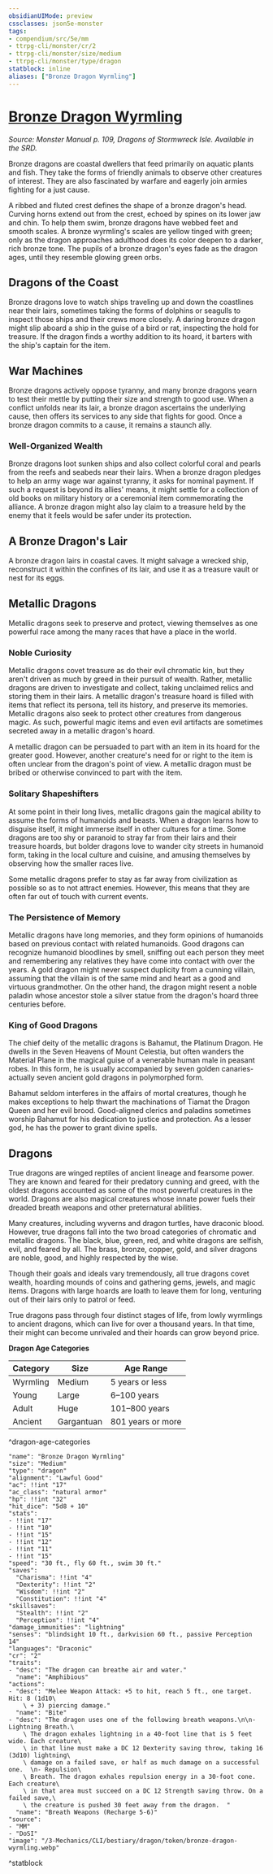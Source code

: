 ```yaml
---
obsidianUIMode: preview
cssclasses: json5e-monster
tags:
- compendium/src/5e/mm
- ttrpg-cli/monster/cr/2
- ttrpg-cli/monster/size/medium
- ttrpg-cli/monster/type/dragon
statblock: inline
aliases: ["Bronze Dragon Wyrmling"]
---
```

# [Bronze Dragon Wyrmling](3-Mechanics\CLI\bestiary\dragon/bronze-dragon-wyrmling.md)
*Source: Monster Manual p. 109, Dragons of Stormwreck Isle. Available in the SRD.*  

Bronze dragons are coastal dwellers that feed primarily on aquatic plants and fish. They take the forms of friendly animals to observe other creatures of interest. They are also fascinated by warfare and eagerly join armies fighting for a just cause.

A ribbed and fluted crest defines the shape of a bronze dragon's head. Curving horns extend out from the crest, echoed by spines on its lower jaw and chin. To help them swim, bronze dragons have webbed feet and smooth scales. A bronze wyrmling's scales are yellow tinged with green; only as the dragon approaches adulthood does its color deepen to a darker, rich bronze tone. The pupils of a bronze dragon's eyes fade as the dragon ages, until they resemble glowing green orbs.

## Dragons of the Coast

Bronze dragons love to watch ships traveling up and down the coastlines near their lairs, sometimes taking the forms of dolphins or seagulls to inspect those ships and their crews more closely. A daring bronze dragon might slip aboard a ship in the guise of a bird or rat, inspecting the hold for treasure. If the dragon finds a worthy addition to its hoard, it barters with the ship's captain for the item.

## War Machines

Bronze dragons actively oppose tyranny, and many bronze dragons yearn to test their mettle by putting their size and strength to good use. When a conflict unfolds near its lair, a bronze dragon ascertains the underlying cause, then offers its services to any side that fights for good. Once a bronze dragon commits to a cause, it remains a staunch ally.

### Well-Organized Wealth

Bronze dragons loot sunken ships and also collect colorful coral and pearls from the reefs and seabeds near their lairs. When a bronze dragon pledges to help an army wage war against tyranny, it asks for nominal payment. If such a request is beyond its allies' means, it might settle for a collection of old books on military history or a ceremonial item commemorating the alliance. A bronze dragon might also lay claim to a treasure held by the enemy that it feels would be safer under its protection.

## A Bronze Dragon's Lair

A bronze dragon lairs in coastal caves. It might salvage a wrecked ship, reconstruct it within the confines of its lair, and use it as a treasure vault or nest for its eggs.

## Metallic Dragons

Metallic dragons seek to preserve and protect, viewing themselves as one powerful race among the many races that have a place in the world.

### Noble Curiosity

Metallic dragons covet treasure as do their evil chromatic kin, but they aren't driven as much by greed in their pursuit of wealth. Rather, metallic dragons are driven to investigate and collect, taking unclaimed relics and storing them in their lairs. A metallic dragon's treasure hoard is filled with items that reflect its persona, tell its history, and preserve its memories. Metallic dragons also seek to protect other creatures from dangerous magic. As such, powerful magic items and even evil artifacts are sometimes secreted away in a metallic dragon's hoard.

A metallic dragon can be persuaded to part with an item in its hoard for the greater good. However, another creature's need for or right to the item is often unclear from the dragon's point of view. A metallic dragon must be bribed or otherwise convinced to part with the item.

### Solitary Shapeshifters

At some point in their long lives, metallic dragons gain the magical ability to assume the forms of humanoids and beasts. When a dragon learns how to disguise itself, it might immerse itself in other cultures for a time. Some dragons are too shy or paranoid to stray far from their lairs and their treasure hoards, but bolder dragons love to wander city streets in humanoid form, taking in the local culture and cuisine, and amusing themselves by observing how the smaller races live.

Some metallic dragons prefer to stay as far away from civilization as possible so as to not attract enemies. However, this means that they are often far out of touch with current events.

### The Persistence of Memory

Metallic dragons have long memories, and they form opinions of humanoids based on previous contact with related humanoids. Good dragons can recognize humanoid bloodlines by smell, sniffing out each person they meet and remembering any relatives they have come into contact with over the years. A gold dragon might never suspect duplicity from a cunning villain, assuming that the villain is of the same mind and heart as a good and virtuous grandmother. On the other hand, the dragon might resent a noble paladin whose ancestor stole a silver statue from the dragon's hoard three centuries before.

### King of Good Dragons

The chief deity of the metallic dragons is Bahamut, the Platinum Dragon. He dwells in the Seven Heavens of Mount Celestia, but often wanders the Material Plane in the magical guise of a venerable human male in peasant robes. In this form, he is usually accompanied by seven golden canaries-actually seven ancient gold dragons in polymorphed form.

Bahamut seldom interferes in the affairs of mortal creatures, though he makes exceptions to help thwart the machinations of Tiamat the Dragon Queen and her evil brood. Good-aligned clerics and paladins sometimes worship Bahamut for his dedication to justice and protection. As a lesser god, he has the power to grant divine spells.

## Dragons

True dragons are winged reptiles of ancient lineage and fearsome power. They are known and feared for their predatory cunning and greed, with the oldest dragons accounted as some of the most powerful creatures in the world. Dragons are also magical creatures whose innate power fuels their dreaded breath weapons and other preternatural abilities.

Many creatures, including wyverns and dragon turtles, have draconic blood. However, true dragons fall into the two broad categories of chromatic and metallic dragons. The black, blue, green, red, and white dragons are selfish, evil, and feared by all. The brass, bronze, copper, gold, and silver dragons are noble, good, and highly respected by the wise.

Though their goals and ideals vary tremendously, all true dragons covet wealth, hoarding mounds of coins and gathering gems, jewels, and magic items. Dragons with large hoards are loath to leave them for long, venturing out of their lairs only to patrol or feed.

True dragons pass through four distinct stages of life, from lowly wyrmlings to ancient dragons, which can live for over a thousand years. In that time, their might can become unrivaled and their hoards can grow beyond price.

**Dragon Age Categories**

| Category | Size | Age Range |
|----------|------|-----------|
| Wyrmling | Medium | 5 years or less |
| Young | Large | 6–100 years |
| Adult | Huge | 101–800 years |
| Ancient | Gargantuan | 801 years or more |
^dragon-age-categories

```statblock
"name": "Bronze Dragon Wyrmling"
"size": "Medium"
"type": "dragon"
"alignment": "Lawful Good"
"ac": !!int "17"
"ac_class": "natural armor"
"hp": !!int "32"
"hit_dice": "5d8 + 10"
"stats":
- !!int "17"
- !!int "10"
- !!int "15"
- !!int "12"
- !!int "11"
- !!int "15"
"speed": "30 ft., fly 60 ft., swim 30 ft."
"saves":
  "Charisma": !!int "4"
  "Dexterity": !!int "2"
  "Wisdom": !!int "2"
  "Constitution": !!int "4"
"skillsaves":
  "Stealth": !!int "2"
  "Perception": !!int "4"
"damage_immunities": "lightning"
"senses": "blindsight 10 ft., darkvision 60 ft., passive Perception 14"
"languages": "Draconic"
"cr": "2"
"traits":
- "desc": "The dragon can breathe air and water."
  "name": "Amphibious"
"actions":
- "desc": "Melee Weapon Attack: +5 to hit, reach 5 ft., one target. Hit: 8 (1d10\
    \ + 3) piercing damage."
  "name": "Bite"
- "desc": "The dragon uses one of the following breath weapons.\n\n- Lightning Breath.\
    \ The dragon exhales lightning in a 40-foot line that is 5 feet wide. Each creature\
    \ in that line must make a DC 12 Dexterity saving throw, taking 16 (3d10) lightning\
    \ damage on a failed save, or half as much damage on a successful one.  \n- Repulsion\
    \ Breath. The dragon exhales repulsion energy in a 30-foot cone. Each creature\
    \ in that area must succeed on a DC 12 Strength saving throw. On a failed save,\
    \ the creature is pushed 30 feet away from the dragon.  "
  "name": "Breath Weapons (Recharge 5-6)"
"source":
- "MM"
- "DoSI"
"image": "/3-Mechanics/CLI/bestiary/dragon/token/bronze-dragon-wyrmling.webp"
```
^statblock